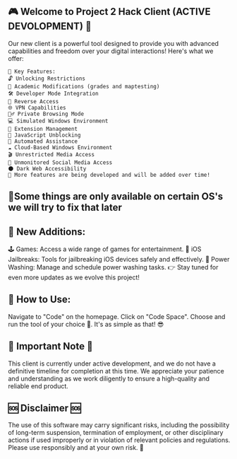 ## 🎮 Welcome to Project 2 Hack Client (ACTIVE DEVOLOPMENT) 🎉
Our new client is a powerful tool designed to provide you with advanced capabilities and freedom over your digital interactions! Here's what we offer:

    🚀 Key Features:
    🔓 Unlocking Restrictions
    🏫 Academic Modifications (grades and maptesting)
    🛠️ Developer Mode Integration
    🔁 Reverse Access
    🌐 VPN Capabilities
    🕵️‍♂️ Private Browsing Mode
    💻 Simulated Windows Environment
    🔧 Extension Management
    🚫 JavaScript Unblocking
    🤖 Automated Assistance
    ☁️ Cloud-Based Windows Environment
    🎬 Unrestricted Media Access
    📱 Unmonitored Social Media Access
    🌑 Dark Web Accessibility
    🔧 More features are being developed and will be added over time!
## 🚩Some things are only available on certain OS's we will try to fix that later

## 🌟 New Additions:
🕹️ Games: Access a wide range of games for entertainment.
🔧 iOS Jailbreaks: Tools for jailbreaking iOS devices safely and effectively.
🚿 Power Washing: Manage and schedule power washing tasks.
👉 Stay tuned for even more updates as we evolve this project!

## 🔰 How to Use:
Navigate to "Code" on the homepage.
Click on "Code Space".
Choose and run the tool of your choice 🎉.
It's as simple as that! 😎

## 🔴 Important Note 🔴
This client is currently under active development, and we do not have a definitive timeline for completion at this time. We appreciate your patience and understanding as we work diligently to ensure a high-quality and reliable end product.

## 🆘 Disclaimer 🆘
The use of this software may carry significant risks, including the possibility of long-term suspension, termination of employment, or other disciplinary actions if used improperly or in violation of relevant policies and regulations. Please use responsibly and at your own risk. 🚨


